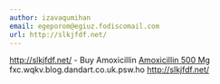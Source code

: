 ```yaml
---
author: izavaqumihan
email: egeporom@egiuz.fodiscomail.com
url: http://slkjfdf.net/
---
```


http://slkjfdf.net/ - Buy Amoxicillin <a href="http://slkjfdf.net/">Amoxicillin 500 Mg</a> fxc.wqkv.blog.dandart.co.uk.psw.ho http://slkjfdf.net/
